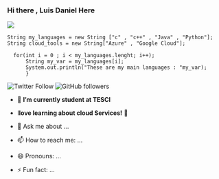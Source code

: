 ### Hi there  , Luis Daniel Here 
![](https://gifimage.net/wp-content/uploads/2017/10/mini-gif-12.gif)



````
String my_languages = new String ["c" , "c++" , "Java" , "Python"];
String cloud_tools = new String["Azure" , "Google Cloud"];
  
  for(int i = 0 ; i < my_languages.lenght; i++);
      String my_var = my_languages[i];
      System.out.println("These are my main languages : "my_var);
      }

`````


![Twitter Follow](https://img.shields.io/twitter/follow/DaniDaniel1245?label=%40DaniDaniel1245&style=social)
![GitHub followers](https://img.shields.io/github/followers/ddaniuwu?style=social)


- 🔭 **I’m currently student at TESCI**
- I**love learning about cloud Services!** 💭 

- 💬 Ask me about ...
- 📫 How to reach me: ...
- 😄 Pronouns: ...
- ⚡ Fun fact: ...


